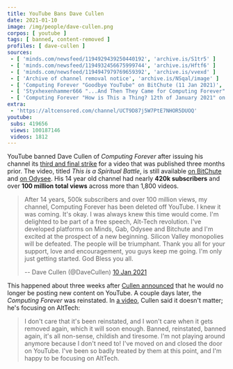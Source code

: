 ```yaml
---
title: YouTube Bans Dave Cullen
date: 2021-01-10
image: /img/people/dave-cullen.png
corpos: [ youtube ]
tags: [ banned, content-removed ]
profiles: [ dave-cullen ]
sources:
 - [ 'minds.com/newsfeed/1194929439250440192', 'archive.is/S1tr5' ]
 - [ 'minds.com/newsfeed/1194932456675999744', 'archive.is/Hftf6' ]
 - [ 'minds.com/newsfeed/1194947979769659392', 'archive.is/vvexd' ]
 - [ 'Archive of channel removal notice', 'archive.is/NSqal/image' ]
 - [ 'Computing Forever "Goodbye YouTube" on BitChute (11 Jan 2021)', 'www.bitchute.com/video/kl2oj4kEFc7d/' ]
 - [ 'Styxhexenhammer666 "...And Then They Came for Computing Forever" on BitChute (10 Jan 2021)', 'www.bitchute.com/video/C9jEnppH26o/' ]
 - [ 'Computing Forever "How is This a Thing? 12th of January 2021" on BitChute (12 Jan 2021)', 'www.bitchute.com/video/H6Ag0s28P43i/' ]
extra:
 - 'https://altcensored.com/channel/UCT9D87j5W7PtE7NHOR5DUOQ'
youtube:
 subs: 419656
 views: 100187146
 videos: 1812
---
```


YouTube banned Dave Cullen of _Computing Forever_ after issuing
his channel its [third and final strike](https://archive.is/vvexd) for a video
that was published three months prior. The video, titled _This is a Spiritual
Battle_, is still available [on
BitChute](https://www.bitchute.com/video/2gkUJk4dvaM/) and [on
Odysee](https://odysee.com/@ComputingForever:9/this-is-a-spiritual-battle:7).
His 14 year old channel had nearly **420k subscribers** and over **100 million
total views** across more than 1,800 videos.

> After 14 years, 500k subscribers and over 100 million views, my channel,
> Computing Forever has been deleted off YouTube. I knew it was coming. It's
> okay. I was always knew this time would come. I'm delighted to be part of a
> free speech, Alt-Tech revolution. I've developed platforms on Minds, Gab,
> Odysee and Bitchute and I'm excited at the prospect of a new beginning.
> Silicon Valley monopolies will be defeated. The people will be triumphant.
> Thank you all for your support, love and encouragement, you guys keep me
> going. I'm only just getting started. God Bless you all.
>
> -- Dave Cullen (@DaveCullen) [10 Jan 2021](https://archive.is/S1tr5)

This happened about three weeks after [Cullen
announced](/e/dave-cullen-starts-leaving-youtube/) that he would no longer
be posting new content on YouTube. A couple days later, the _Computing Forever_
was reinstated. In [a video](https://www.bitchute.com/video/H6Ag0s28P43i/),
Cullen said it doesn't matter; he's focusing on AltTech:

> I don't care that it's been reinstated, and I won't care when it gets removed
> again, which it will soon enough. Banned, reinstated, banned again, it's all
> non-sense, childish and tiresome. I'm not playing around anymore because I
> don't need to! I've moved on and closed the door on YouTube. I've been so
> badly treated by them at this point, and I'm happy to be focusing on AltTech.
